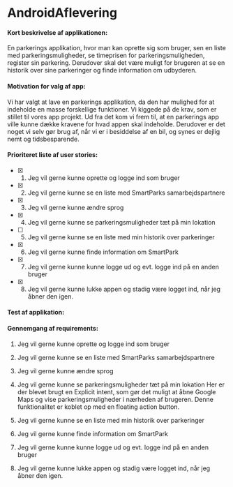 # AndroidAflevering

#### Kort beskrivelse af applikationen: ####
En parkerings applikation, hvor man kan oprette sig som bruger, sen en liste med parkeringsmuligheder, se timeprisen for parkeringsmuligheden, register sin parkering. Derudover skal det være muligt for brugeren at se en historik over sine parkeringer og finde information om udbyderen.

#### Motivation for valg af app: ####
Vi har valgt at lave en parkerings applikation, da den har mulighed for at indeholde en masse forskellige funktioner. Vi kiggede på de krav, som er stillet til vores app projekt. Ud fra det kom vi frem til, at en parkerings app ville kunne dække kravene for hvad appen skal indeholde. Derudover er det noget vi selv gør brug af, når vi er i besiddelse af en bil, og synes er dejlig nemt og tidsbesparende.

#### Prioriteret liste af user stories: ####
- [x] 1. Jeg vil gerne kunne oprette og logge ind som bruger
- [x] 2. Jeg vil gerne kunne se en liste med SmartParks samarbejdspartnere
- [x] 3. Jeg vil gerne kunne ændre sprog
- [x] 4. Jeg vil gerne kunne se parkeringsmuligheder tæt på min lokation
- [ ] 5. Jeg vil gerne kunne se en liste med min historik over parkeringer 
- [x] 6. Jeg vil gerne kunne finde information om SmartPark
- [x] 7. Jeg vil gerne kunne kunne logge ud og evt. logge ind på en anden bruger
- [x] 8. Jeg vil gerne kunne lukke appen og stadig være logget ind, når jeg åbner den igen.

#### Test af applikation: ####


#### Gennemgang af requirements: ####
    
1. Jeg vil gerne kunne oprette og logge ind som bruger
2. Jeg vil gerne kunne se en liste med SmartParks samarbejdspartnere
3. Jeg vil gerne kunne ændre sprog

4. Jeg vil gerne kunne se parkeringsmuligheder tæt på min lokation
Her er der blevet brugt en Explicit intent, som gør det muligt at åbne Google Maps og vise parkeringsmuligheder i nærheden af brugeren. Denne funktionalitet er koblet op med en floating action button. 

5. Jeg vil gerne kunne se en liste med min historik over parkeringer 
6. Jeg vil gerne kunne finde information om SmartPark
7. Jeg vil gerne kunne kunne logge ud og evt. logge ind på en anden bruger


8. Jeg vil gerne kunne lukke appen og stadig være logget ind, når jeg åbner den igen.
